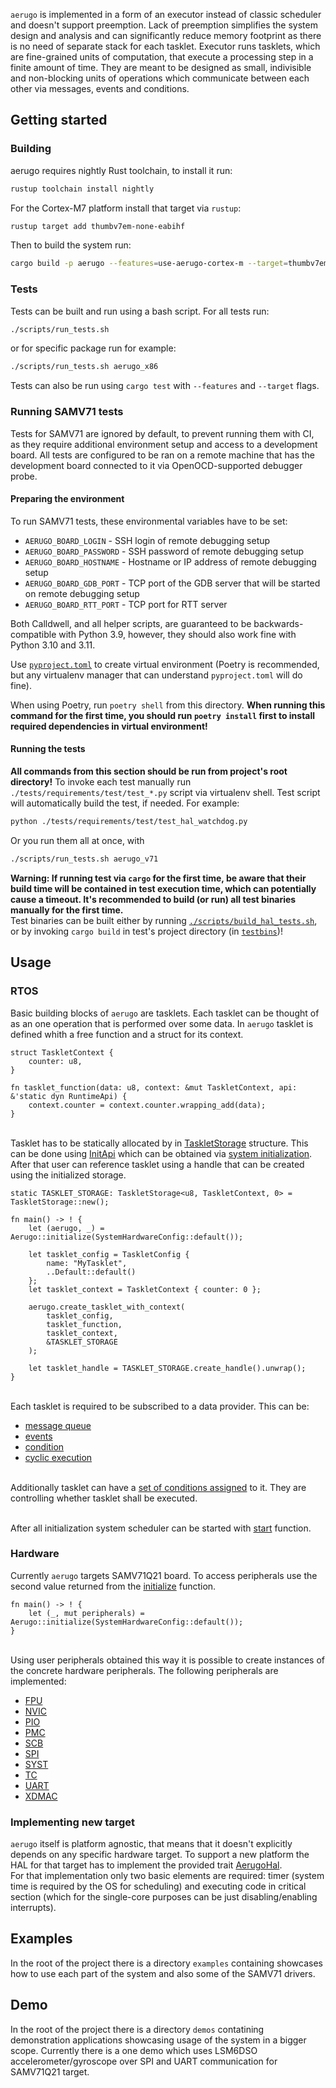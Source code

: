   
`aerugo` is implemented in a form of an executor instead of classic scheduler and doesn't support preemption. Lack of
preemption simplifies the system design and analysis and can significantly reduce memory footprint as there is no need
of separate stack for each tasklet. Executor runs tasklets, which are fine-grained units of computation, that execute
a processing step in a finite amount of time. They are meant to be designed as small, indivisible and non-blocking units
of operations which communicate between each other via messages, events and conditions.

## Getting started

### Building

aerugo requires nightly Rust toolchain, to install it run:

```sh
rustup toolchain install nightly
```

For the Cortex-M7 platform install that target via `rustup`:

```sh
rustup target add thumbv7em-none-eabihf
```

Then to build the system run:

```sh
cargo build -p aerugo --features=use-aerugo-cortex-m --target=thumbv7em-none-eabihf
```

### Tests

Tests can be built and run using a bash script. For all tests run:

```sh
./scripts/run_tests.sh
```

or for specific package run for example:

```sh
./scripts/run_tests.sh aerugo_x86
```

Tests can also be run using `cargo test` with `--features` and `--target` flags.

### Running SAMV71 tests

Tests for SAMV71 are ignored by default, to prevent running them with CI, as they require additional environment setup
and access to a development board. All tests are configured to be ran on a remote machine that has the development board
connected to it via OpenOCD-supported debugger probe.

#### Preparing the environment

To run SAMV71 tests, these environmental variables have to be set:

* `AERUGO_BOARD_LOGIN` - SSH login of remote debugging setup
* `AERUGO_BOARD_PASSWORD` - SSH password of remote debugging setup
* `AERUGO_BOARD_HOSTNAME` - Hostname or IP address of remote debugging setup
* `AERUGO_BOARD_GDB_PORT` - TCP port of the GDB server that will be started on remote debugging setup
* `AERUGO_BOARD_RTT_PORT` - TCP port for RTT server

Both Calldwell, and all helper scripts, are guaranteed to be backwards-compatible with Python 3.9, however, they should
also work fine with Python 3.10 and 3.11.

Use [`pyproject.toml`](./pyproject.toml) to create virtual environment (Poetry is recommended, but any virtualenv
manager that can understand `pyproject.toml` will do fine).

When using Poetry, run `poetry shell` from this directory. **When running this command for the first time, you should
run `poetry install` first to install required dependencies in virtual environment!**

#### Running the tests

**All commands from this section should be run from project's root directory!**
To invoke each test manually run `./tests/requirements/test/test_*.py` script via virtualenv shell. Test script will
automatically build the test, if needed. For example:

```sh
python ./tests/requirements/test/test_hal_watchdog.py
```

Or you run them all at once, with

```sh
./scripts/run_tests.sh aerugo_v71
```

**Warning: If running test via `cargo` for the first time, be aware that their build time will be contained in test
execution time, which can potentially cause a timeout. It's recommended to build (or run) all test binaries manually
for the first time.** \
Test binaries can be built either by running [`./scripts/build_hal_tests.sh`](./scripts/build_hal_tests.sh), or by
invoking `cargo build` in test's project directory (in [`testbins`](./testbins/))!

## Usage

### RTOS

Basic building blocks of `aerugo` are tasklets. Each tasklet can be thought of as an one operation that is performed over some data. In `aerugo` tasklet is defined whith a free function and a struct for its context.

```rust,ignore
struct TaskletContext {
    counter: u8,
}

fn tasklet_function(data: u8, context: &mut TaskletContext, api: &'static dyn RuntimeApi) {
    context.counter = context.counter.wrapping_add(data);
}
```

\
Tasklet has to be statically allocated by in [TaskletStorage](crate::tasklet::TaskletStorage) structure. This can be
done using [InitApi](crate::api::InitApi) which can be obtained via
[system initialization](crate::aerugo::Aerugo::initialize). After that user can reference tasklet using a handle
that can be created using the initialized storage.

```rust,ignore
static TASKLET_STORAGE: TaskletStorage<u8, TaskletContext, 0> = TaskletStorage::new();

fn main() -> ! {
    let (aerugo, _) = Aerugo::initialize(SystemHardwareConfig::default());

    let tasklet_config = TaskletConfig {
        name: "MyTasklet",
        ..Default::default()
    };
    let tasklet_context = TaskletContext { counter: 0 };

    aerugo.create_tasklet_with_context(
        tasklet_config,
        tasklet_function,
        tasklet_context,
        &TASKLET_STORAGE
    );

    let tasklet_handle = TASKLET_STORAGE.create_handle().unwrap();
}
```

\
Each tasklet is required to be subscribed to a data provider. This can be:
* [message queue](crate::aerugo::Aerugo::subscribe_tasklet_to_queue)
* [events](crate::aerugo::Aerugo::subscribe_tasklet_to_events)
* [condition](crate::aerugo::Aerugo::subscribe_tasklet_to_condition)
* [cyclic execution](crate::aerugo::Aerugo::subscribe_tasklet_to_cyclic)

\
Additionally tasklet can have a [set of conditions assigned](crate::aerugo::Aerugo::set_tasklet_conditions)
to it. They are controlling whether tasklet shall be executed.

\
After all initialization system scheduler can be started with [start](crate::aerugo::Aerugo::start) function.

### Hardware

Currently `aerugo` targets SAMV71Q21 board. To access peripherals use the second value returned from the
[initialize](crate::aerugo::Aerugo::initialize) function.

```rust,ignore
fn main() -> ! {
    let (_, mut peripherals) = Aerugo::initialize(SystemHardwareConfig::default());
}
```

\
Using user peripherals obtained this way it is possible to create instances of the concrete hardware peripherals.
The following peripherals are implemented:
* [FPU](../samv71_hal/fpu/struct.Fpu.html)
* [NVIC](../samv71_hal/nvic/struct.NVIC.html)
* [PIO](../samv71_hal/pio/index.html)
* [PMC](../samv71_hal/pmc/struct.PMC.html)
* [SCB](../samv71q21_pac/struct.SCB.html)
* [SPI](../samv71_hal/spi/struct.Spi.html)
* [SYST](../samv71q21_pac/struct.SYST.html)
* [TC](../samv71_hal/timer/struct.Timer.html)
* [UART](../samv71_hal/uart/struct.Uart.html)
* [XDMAC](../samv71_hal/xdmac/struct.Xdmac.html)

### Implementing new target

`aerugo` itself is platform agnostic, that means that it doesn't explicitly depends on any specific hardware target.
To support a new platform the HAL for that target has to implement the provided trait
[AerugoHal](../aerugo_hal/trait.AerugoHal.html).\
For that implementation only two basic elements are required: timer (system time is required by the OS for scheduling)
and executing code in critical section (which for the single-core purposes can be just disabling/enabling interrupts).

## Examples

In the root of the project there is a directory `examples` containing showcases how to use each part of the system
and also some of the SAMV71 drivers.

## Demo

In the root of the project there is a directory `demos` contatining demonstration applications showcasing usage of
the system in a bigger scope. Currently there is a one demo which uses LSM6DSO accelerometer/gyroscope over SPI
and UART communication for SAMV71Q21 target.
